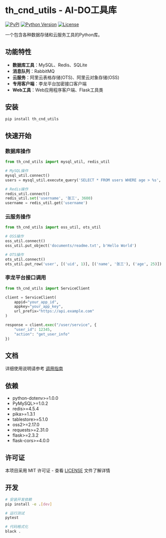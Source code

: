 # th_cnd_utils - AI-DO工具库

[![PyPI](https://img.shields.io/pypi/v/th_cnd_utils)](https://pypi.org/project/th_cnd_utils/)
[![Python Version](https://img.shields.io/pypi/pyversions/th_cnd_utils)](https://pypi.org/project/th_cnd_utils/)
[![License](https://img.shields.io/pypi/l/th_cnd_utils)](https://github.com/your-org/th_cnd_utils/blob/main/LICENSE)

一个包含各种数据存储和云服务工具的Python库。

## 功能特性

- **数据库工具**：MySQL、Redis、SQLite
- **消息队列**：RabbitMQ
- **云服务**：阿里云表格存储(OTS)、阿里云对象存储(OSS)
- **专用客户端**：李龙平台加密接口客户端
- **Web工具**：Web应用程序客户端、Flask工具类

## 安装

```bash
pip install th_cnd_utils
```

## 快速开始

### 数据库操作

```python
from th_cnd_utils import mysql_util, redis_util

# MySQL操作
mysql_util.connect()
users = mysql_util.execute_query('SELECT * FROM users WHERE age > %s', (18,))

# Redis操作
redis_util.connect()
redis_util.set('username', '张三', 3600)
username = redis_util.get('username')
```

### 云服务操作

```python
from th_cnd_utils import oss_util, ots_util

# OSS操作
oss_util.connect()
oss_util.put_object('documents/readme.txt', b'Hello World')

# OTS操作
ots_util.connect()
ots_util.put_row('user', [('uid', 1)], [('name', '张三'), ('age', 25)])
```

### 李龙平台接口调用

```python
from th_cnd_utils import ServiceClient

client = ServiceClient(
    appid="your_app_id",
    appkey="your_app_key",
    url_prefix="https://api.example.com"
)

response = client.exec("/user/service", {
    "user_id": 12345,
    "action": "get_user_info"
})
```

## 文档

详细使用说明请参考 [调用指南](UTILS_CALL_GUIDE.md)

## 依赖

- python-dotenv>=1.0.0
- PyMySQL>=1.0.2
- redis>=4.5.4
- pika>=1.3.1
- tablestore>=5.1.0
- oss2>=2.17.0
- requests>=2.31.0
- flask>=2.3.2
- flask-cors>=4.0.0

## 许可证

本项目采用 MIT 许可证 - 查看 [LICENSE](LICENSE) 文件了解详情

## 开发

```bash
# 安装开发依赖
pip install -e .[dev]

# 运行测试
pytest

# 代码格式化
black .
```

